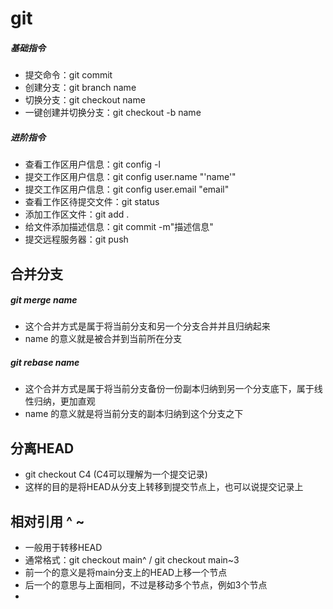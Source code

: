 # git

##### 基础指令

- 提交命令：git commit
- 创建分支：git branch name
- 切换分支：git checkout name
- 一键创建并切换分支：git checkout -b name

##### 进阶指令

- 查看工作区用户信息：git config -l
- 提交工作区用户信息：git config user.name "'name'"
- 提交工作区用户信息：git config user.email "email"
- 查看工作区待提交文件：git status
- 添加工作区文件：git add .
- 给文件添加描述信息：git commit -m"描述信息"
- 提交远程服务器：git push



## 合并分支

##### git merge name

- 这个合并方式是属于将当前分支和另一个分支合并并且归纳起来
- name  的意义就是被合并到当前所在分支

##### git rebase name

- 这个合并方式是属于将当前分支备份一份副本归纳到另一个分支底下，属于线性归纳，更加直观
- name  的意义就是将当前分支的副本归纳到这个分支之下



## 分离HEAD

- git checkout C4   (C4可以理解为一个提交记录)
- 这样的目的是将HEAD从分支上转移到提交节点上，也可以说提交记录上



## 相对引用 ^ ~

- 一般用于转移HEAD
- 通常格式：git checkout main^   /   git checkout main~3
- 前一个的意义是将main分支上的HEAD上移一个节点
- 后一个的意思与上面相同，不过是移动多个节点，例如3个节点
- 





